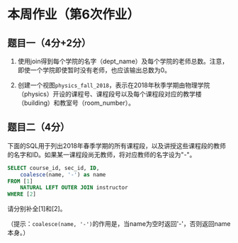 # 本周作业（第6次作业）

## 题目一（4分+2分）
1. 使用join得到每个学院的名字（dept_name）及每个学院的老师总数。注意，即使一个学院即使暂时没有老师，也应该输出总数为0。

2. 创建一个视图`physics_fall_2018`，表示在2018年秋季学期由物理学院（physics）开设的课程号、课程段号以及每个课程段对应的教学楼（building）和教室号（room_number）。

## 题目二（4分）
下面的SQL用于列出2018年春季学期的所有课程段，以及讲授这些课程段的教师的名字和ID。如果某一课程段尚无教师，将对应教师的名字设为"-"。

```sql
SELECT course_id, sec_id, ID,
    coalesce(name, '-') as name
FROM [1]
    NATURAL LEFT OUTER JOIN instructor
WHERE [2]
```
请分别补全[1]和[2]。

（提示：`coalesce(name, '-')`的作用是，当name为空时返回'-'，否则返回name本身。）